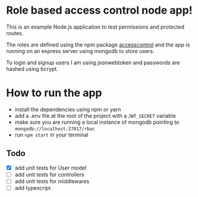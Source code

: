 # Role based access control node app!

This is an example Node.js application to test permissions and protected routes.

The roles are defined using the npm package [accesscontrol]([https://www.npmjs.com/package/accesscontrol](https://www.npmjs.com/package/accesscontrol))
and the app is running on an express server using mongodb to store users.

To login and signup users I am using jsonwebtoken and passwords are hashed using bcrypt.

# How to run the app

- install the dependencies using npm or yarn
- add a .env file at the root of the project with a `JWT_SECRET` variable
- make sure you are running a local instance of mongodb pointing to `mongodb://localhost:27017/rbac`
- run `npm start` in your terminal

## Todo

- [x] add unit tests for User model
- [ ] add unit tests for controllers
- [ ] add unit tests for middlewares
- [ ] add typescript
